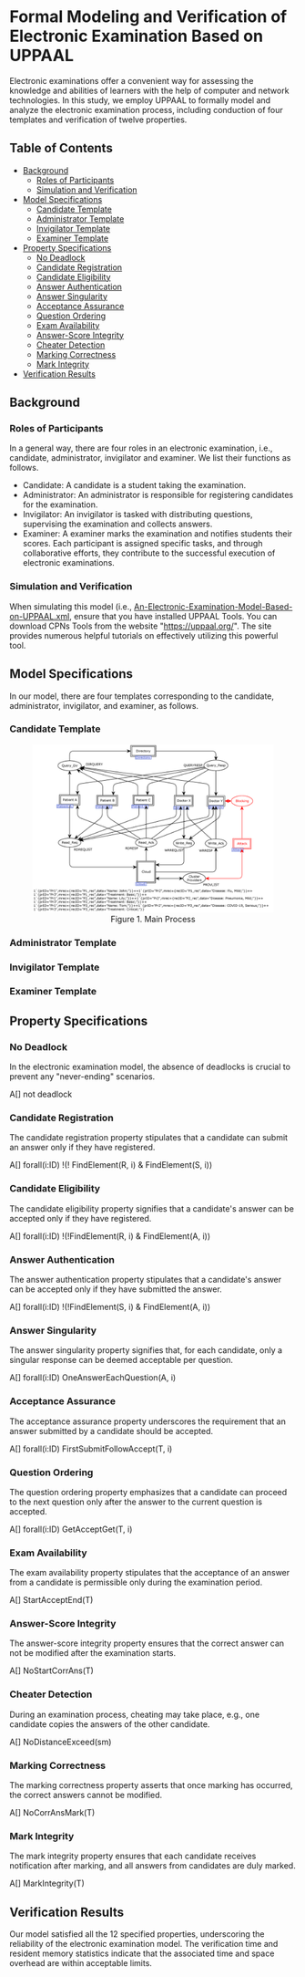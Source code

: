 # Formal Modeling and Verification of Electronic Examination Based on UPPAAL

Electronic examinations offer a convenient way for assessing the knowledge and abilities of learners with the help of computer and network technologies. In this study, we employ UPPAAL to formally model and analyze the electronic examination process, including conduction of four templates and verification of twelve properties. 

## Table of Contents

- [Background](#Background)
  - [Roles of Participants](#Roles-of-Participants)
  - [Simulation and Verification](#Simulation-and-Verification)
- [Model Specifications](#Model-Specifications)
  - [Candidate Template](#Candidate-Template)
  - [Administrator Template](#Administrator-Template)
  - [Invigilator Template](#Invigilator-Template)
  - [Examiner Template](#Examiner-Template)
- [Property Specifications](#Property-Specifications)
  - [No Deadlock](#No-Deadlock)
  - [Candidate Registration](#Candidate-Registration)
  - [Candidate Eligibility](#Candidate-Eligibility)
  - [Answer Authentication](#Answer-Authentication)
  - [Answer Singularity](#Answer-Singularity)
  - [Acceptance Assurance](#Acceptance-Assurance)
  - [Question Ordering](#Question-Ordering)
  - [Exam Availability](#Exam-Availability)
  - [Answer-Score Integrity](#Answer-Score-Integrity)
  - [Cheater Detection](#Cheater-Detection)
  - [Marking Correctness](#Marking-Correctness)
  - [Mark Integrity](#Mark-Integrity)  
- [Verification Results](#Verification-Results)


## Background

### Roles of Participants
In a general way, there are four roles in an electronic examination, i.e., candidate, administrator, invigilator and examiner. We list their functions as follows. 
* Candidate: A candidate is a student taking the examination.
* Administrator: An administrator is responsible for registering candidates for the examination.
* Invigilator: An invigilator is tasked with distributing questions, supervising the examination and collects answers. 
* Examiner: A examiner marks the examination and notifies students their scores. 
Each participant is assigned specific tasks, and through collaborative efforts, they contribute to the successful execution of electronic examinations.

### Simulation and Verification
When simulating this model (i.e., [An-Electronic-Examination-Model-Based-on-UPPAAL.xml](https://github.com/TURTING-BO/An-Electronic-Examination-Model-Based-on-UPPAAL/blob/main/An-Electronic-Examination-Model-Based-on-UPPAAL.xml), ensure that you have installed UPPAAL Tools. You can download CPNs Tools from the website "https://uppaal.org/". The site provides numerous helpful tutorials on effectively utilizing this powerful tool.

## Model Specifications
In our model, there are four templates corresponding to the candidate, administrator, invigilator, and examiner, as follows.
### Candidate Template
<figure>
  <div align=center>
    <img src="https://github.com/TURTING-BO/CPNs-Attack-Tolerance/blob/master/Module%20Figures/M1_Main.png"> 
  </div>
  <div align=center>
     <figcaption>Figure 1. Main Process</figcaption>
  </div>    
</figure>

### Administrator Template
### Invigilator Template
### Examiner Template

## Property Specifications

### No Deadlock

In the electronic examination model, the absence of deadlocks is crucial to prevent any "never-ending" scenarios.

A[] not deadlock

### Candidate Registration

The candidate registration property stipulates that a candidate can submit an answer only if they have registered.

A[] forall(i:ID) !(! FindElement(R, i) & FindElement(S, i))

### Candidate Eligibility

The candidate eligibility property signifies that a candidate's answer can be accepted only if they have registered.

A[] forall(i:ID) !(!FindElement(R, i) & FindElement(A, i))

### Answer Authentication

The answer authentication property stipulates that a candidate's answer can be accepted only if they have submitted the answer.

A[] forall(i:ID) !(!FindElement(S, i) & FindElement(A, i))

### Answer Singularity

The answer singularity property signifies that, for each candidate, only a singular response can be deemed acceptable per question.

A[] forall(i:ID) OneAnswerEachQuestion(A, i)

### Acceptance Assurance

The acceptance assurance property underscores the requirement that an answer submitted by a candidate should be accepted.

A[] forall(i:ID) FirstSubmitFollowAccept(T, i)

### Question Ordering

The question ordering property emphasizes that a candidate can proceed to the next question only after the answer to the current question is accepted.

A[] forall(i:ID) GetAcceptGet(T, i)

### Exam Availability

The exam availability property stipulates that the acceptance of an answer from a candidate is permissible only during the examination period.

A[] StartAcceptEnd(T)

### Answer-Score Integrity

The answer-score integrity property ensures that the correct answer can not be modified after the examination starts.

A[] NoStartCorrAns(T)

### Cheater Detection

During an examination process, cheating may take place, e.g., one candidate copies the answers of the other candidate.

A[] NoDistanceExceed(sm)

### Marking Correctness

The marking correctness property asserts that once marking has occurred, the correct answers cannot be modified. 

A[] NoCorrAnsMark(T)

### Mark Integrity

The mark integrity property ensures that each candidate receives notification after marking, and all answers from candidates are duly marked.

A[] MarkIntegrity(T)

## Verification Results
Our model satisfied all the 12 specified properties, underscoring the reliability of the electronic examination model. The verification time and resident memory statistics indicate that the associated time and space overhead are within acceptable limits.
